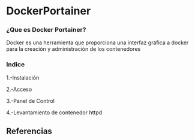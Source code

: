 # DockerPortainer


### ¿Que es Docker Portainer?
Docker es una herramienta que proporciona una interfaz gráfica a docker para la creación y administración de los contenedores

### Indice
1.-Instalación

2.-Acceso

3.-Panel de Control

4.-Levantamiento de contenedor httpd

## Referencias

